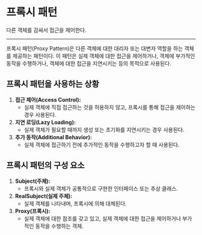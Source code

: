# 프록시 패턴

다른 객체를 감싸서 접근을 제어한다.

---

프록시 패턴(Proxy Pattern)은 다른 객체에 대한 대리자 또는 대변자 역할을 하는 객체를 제공하는 패턴이다.
이 패턴은 실제 객체에 대한 접근을 제어하거나, 객체에 부가적인 동작을 수행하거나, 객체에 대한 접근을 지연시키는 등의 목적으로 사용된다.

## 프록시 패턴을 사용하는 상황

1. **접근 제어(Access Control):**
   - 실제 객체에 직접 접근하는 것을 허용하지 않고, 프록시를 통해 접근을 제어하는 경우 사용된다.
2. **지연 로딩(Lazy Loading):**
   - 실제 객체가 필요할 때까지 생성 또는 초기화를 지연시키는 경우 사용된다.
3. **추가 동작(Additional Behavior):**
   - 실제 객체에 접근하기 전에 추가적인 동작을 수행하고자 할 때 사용된다.
    
## 프록시 패턴의 구성 요소
1. **Subject(주체):**
   - 프록시와 실제 객체가 공통적으로 구현한 인터페이스 또는 추상 클래스.
2. **RealSubject(실제 주체):**
   - 실제 객체를 나타내며, 프록시에 의해 대체된다.
3. **Proxy(프록시):**
   - 실제 객체에 대한 참조를 갖고 있고, 실제 객체에 대한 접근을 제어하거나 부가적인 동작을 수행하는 객체.